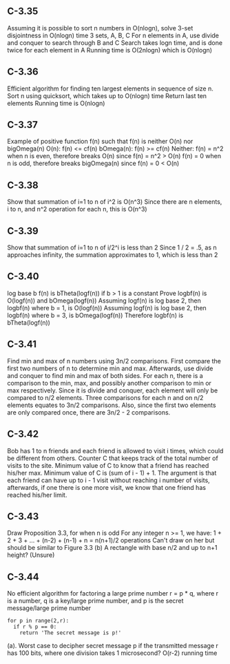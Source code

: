 ## C-3.35
Assuming it is possible to sort n numbers in O(nlogn), solve 3-set disjointness in O(nlogn) time
3 sets, A, B, C
For n elements in A, use divide and conquer to search through B and C
Search takes logn time, and is done twice for each element in A
Running time is O(2nlogn) which is O(nlogn)

## C-3.36
Efficient algorithm for finding ten largest elements in sequence of size n.
Sort n using quicksort, which takes up to O(nlogn) time
Return last ten elements
Running time is O(nlogn)

## C-3.37
Example of positive function f(n) such that f(n) is neither O(n) nor bigOmega(n)
O(n): f(n) <= cf(n)
bOmega(n): f(n) >= cf(n)
Neither: f(n) = n^2 when n is even, therefore breaks O(n) since f(n) = n^2 > O(n)
         f(n) = 0 when n is odd, therefore breaks bigOmega(n) since f(n) = 0 < O(n)

## C-3.38
Show that summation of i=1 to n of i^2 is O(n^3)
Since there are n elements, i to n, and n^2 operation for each n, this is O(n^3)

## C-3.39
Show that summation of i=1 to n of i/2^i is less than 2
Since 1 / 2 = .5, as n approaches infinity, the summation approximates to 1, which is less than 2

## C-3.40
log base b f(n) is bTheta(logf(n)) if b > 1 is a constant
Prove logbf(n) is O(logf(n)) and bOmega(logf(n))
Assuming logf(n) is log base 2, then logbf(n) where b = 1, is O(logf(n))
Assuming logf(n) is log base 2, then logbf(n) where b = 3, is bOmega(logf(n))
Therefore logbf(n) is bTheta(logf(n))

## C-3.41
Find min and max of n numbers using 3n/2 comparisons.
First compare the first two numbers of n to determine min and max.
Afterwards, use divide and conquer to find min and max of both sides.
For each n, there is a comparison to the min, max, and possibly another comparison to min or max respectively.
Since it is divide and conquer, each element will only be compared to n/2 elements.
Three comparisons for each n and on n/2 elements equates to 3n/2 comparisons.
Also, since the first two elements are only compared once, there are 3n/2 - 2 comparisons.

## C-3.42
Bob has 1 to n friends and each friend is allowed to visit i times, which could be different from others.
Counter C that keeps track of the total number of visits to the site. Minimum value of C to know that
a friend has reached his/her max.
Minimum value of C is (sum of i - 1) + 1.
The argument is that each friend can have up to i - 1 visit without reaching i number of visits, afterwards, if
one there is one more visit, we know that one friend has reached his/her limit.

## C-3.43
Draw Proposition 3.3, for when n is odd
For any integer n >= 1, we have:
1 + 2 + 3 + ... + (n-2) + (n-1) + n = n(n+1)/2 operations
Can't draw on her but should be similar to Figure 3.3 (b)
A rectangle with base n/2 and up to n+1 height? (Unsure)

## C-3.44
No efficient algorithm for factoring a large prime number
r = p * q, where r is a number, q is a key/large prime number, and p is the secret message/large prime number
```
for p in range(2,r):
  if r % p == 0:
    return 'The secret message is p!'
```
(a). Worst case to decipher secret message p if the transmitted message r has 100 bits,
where one division takes 1 microsecond? O(r-2) running time
